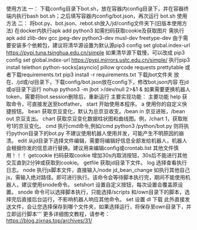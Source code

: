 使用方法 一：
下载config目录下bot.sh，放在容器内config目录下，并在容器终端内执行bash bot.sh；之后填写容器内config/bot.json，再次运行 bot.sh
使用方法 二：
将bot.py、bot.json、rebot.sh放入/jd/config文件夹下(旧版本使用方法)
在docker内执行apk add python3
如需扫码获取cookie及获取图片 需执行apk add zlib-dev gcc jpeg-dev python3-dev musl-dev freetype-dev
由于需要安装多个依赖包，建议将清华源设置为默认源pip3 config set global.index-url https://pypi.tuna.tsinghua.edu.cn/simple
如果清华源下载慢，可以改成 pip3 config set global.index-url https://pypi.mirrors.ustc.edu.cn/simple/
执行pip3 install telethon python-socks[asyncio] pillow qrcode requests prettytable
或者下载requirements.txt pip3 install -r requirements.txt
下载jbot文件夹 放在、/jd或/ql目录下，下载config/bot.json放在config下，修改bot.json内容
在jd或ql目录下运行 nohup python3 -m jbot >/dev/null 2>&1 &
如果需要更换机器人token，需要将bot.session删除后，重新运行
主要实现功能：
主要功能
help 获取命令，可直接发送至botfather。
start 开始使用本程序。
a 使用你的自定义快捷按钮。
bean 获取京豆变化，默认为总京豆收支。/bean in 京豆进账，/bean out 京豆支出。
chart 获取京豆变化数据柱状图和曲线图。例，/chart 1，获取账号1的京豆变化。
cmd 执行cmd命令,例如/cmd python3 /python/bot.py 则将执行python目录下的bot.py 不建议使用机器人使用并发，可能产生不明原因的崩溃。
edit 从jd目录下选择文件编辑，需要将编辑好信息全部发给机器人，机器人会根据你发的信息进行替换。建议用来编辑config或crontab.list 其他文件慎用！！！
getcookie 扫码获取cookie 增加30s内取消按钮，30s后不能进行其他交互直到2分钟或获取到cookie。
getfile 获取jd目录下文件。
log 选择查看执行日志。
node 执行js脚本文件，直接输入/node jd_bean_change 如执行其他自己js，需输入绝对路径。即可进行执行。该命令会等待脚本执行完，期间不能使用机器人，建议使用snode命令。
setshort 设置自定义按钮，每次设置会覆盖原设置。
snode 命令可以选择脚本执行，只能选择/scripts 和/own目录下的脚本，选择完后直接后台运行，不影响机器人响应其他命令。
set 设置
dl 下载 此外直接发送文件，会让您选择保存到哪个文件夹，如果选择运行，将保存至own目录下，并立即运行脚本'''
更多详细图文教程，请参考：https://blog.zjxnas.top/archives/31/
